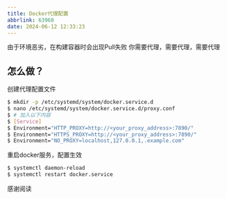 ```yaml
---
title: Docker代理配置
abbrlink: 63968
date: 2024-06-12 12:33:23
---
```

由于环境恶劣，在构建容器时会出现Pull失败
你需要代理，需要代理，需要代理

## 怎么做？

创建代理配置文件

``` bash
$ mkdir -p /etc/systemd/system/docker.service.d
$ nano /etc/systemd/system/docker.service.d/proxy.conf
$ # 加入以下内容
$ [Service]
$ Environment="HTTP_PROXY=http://<your_proxy_address>:7890/"
$ Environment="HTTPS_PROXY=http://<your_proxy_address>:7890/"
$ Environment="NO_PROXY=localhost,127.0.0.1,.example.com"
```

重启docker服务，配置生效

```bash
$ systemctl daemon-reload
$ systemctl restart docker.service
```

感谢阅读